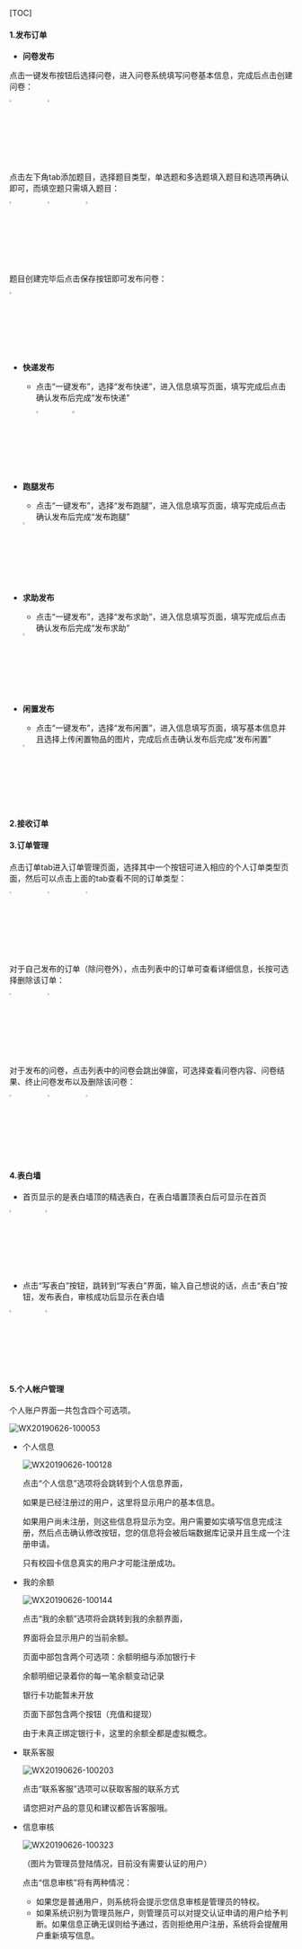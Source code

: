 [TOC]

#### 1.发布订单

- **问卷发布**

点击一键发布按钮后选择问卷，进入问卷系统填写问卷基本信息，完成后点击创建问卷：

<img src="..\imgsrc\ljz_img\2.jpg" width='320px' height='550px' style="zoom:20%">   <img src="..\imgsrc\ljz_img\3.jpg" width='320px' height='550px' style="zoom:20%">

点击左下角tab添加题目，选择题目类型，单选题和多选题填入题目和选项再确认即可，而填空题只需填入题目：

<img src="..\imgsrc\ljz_img\4.jpg" width='320px' height='550px'  style="zoom:20%">   <img src="..\imgsrc\ljz_img\5.jpg"  width='320px' height='550px' style="zoom:20%">   <img src="..\imgsrc\ljz_img\6.jpg"  width='320px' height='550px' style="zoom:20%">

题目创建完毕后点击保存按钮即可发布问卷：

<img src="..\imgsrc\ljz_img\7.jpg"  width='320px' height='550px' style="zoom:20%">



- **快递发布**

  - 点击“一键发布”，选择“发布快递”，进入信息填写页面，填写完成后点击确认发布后完成“发布快递”

    <img src="..\imgsrc\cxp_img\yijianfabu.png"  width='320px' height='550px' align='left' style="zoom:20%"><img src="..\imgsrc\cxp_img\kuaiditianxie.png"   width='320px' height='550px' style="zoom:20%">

    

- **跑腿发布**

  - 点击“一键发布”，选择“发布跑腿”，进入信息填写页面，填写完成后点击确认发布后完成“发布跑腿”

  <img src="..\imgsrc\cxp_img\paotuitianxie.png" width='320px' height='550px' style="zoom:20%">

- **求助发布**

  - 点击“一键发布”，选择“发布求助”，进入信息填写页面，填写完成后点击确认发布后完成“发布求助”

  <img src="..\imgsrc\cxp_img\qiuzhutianxie.png"  width='320px' height='550px' style="zoom:20%">

- **闲置发布**

  - 点击“一键发布”，选择“发布闲置”，进入信息填写页面，填写基本信息并且选择上传闲置物品的图片，完成后点击确认发布后完成“发布闲置”

  <img src="..\imgsrc\cxp_img\xianzhitianxie.png"  width='320px' height='550px' style="zoom:20%">

#### 2.接收订单



#### 3.订单管理

点击订单tab进入订单管理页面，选择其中一个按钮可进入相应的个人订单类型页面，然后可以点击上面的tab查看不同的订单类型：

<img src="..\imgsrc\ljz_img\8.jpg"  width='320px' height='550px' style="zoom:20%">   <img src="..\imgsrc\ljz_img\9.jpg"  width='320px' height='550px' style="zoom:20%">   <img src="..\imgsrc\ljz_img\10.jpg"  width='320px' height='550px' style="zoom:20%">

对于自己发布的订单（除问卷外），点击列表中的订单可查看详细信息，长按可选择删除该订单：

<img src="..\imgsrc\ljz_img\12.jpg"  width='320px' height='550px' style="zoom:20%">   <img src="..\imgsrc\ljz_img\11.jpg"  width='320px' height='550px' style="zoom:20%">

对于发布的问卷，点击列表中的问卷会跳出弹窗，可选择查看问卷内容、问卷结果、终止问卷发布以及删除该问卷：

<img src="..\imgsrc\ljz_img\13.jpg"  width='320px' height='550px' style="zoom:20%">   <img src="..\imgsrc\ljz_img\14.jpg"  width='320px' height='550px' style="zoom:20%">   <img src="..\imgsrc\ljz_img\15.jpg"  width='320px' height='550px' style="zoom:20%">

#### 4.表白墙

- 首页显示的是表白墙顶的精选表白，在表白墙置顶表白后可显示在首页

<img src="..\imgsrc\cxp_img\jingxuanbiaobai.png"  width='320px' height='550px' style="zoom:20%"><img src="..\imgsrc\cxp_img\biaobaiqiang1.png"  width='320px' height='550px' style="zoom:20%">



- 点击“写表白”按钮，跳转到“写表白”界面，输入自己想说的话，点击“表白”按钮，发布表白，审核成功后显示在表白墙

<img src="..\imgsrc\cxp_img\xiebiaobai.png"  width='320px' height='550px' style="zoom:20%"><img src="..\imgsrc\cxp_img\biaobaiqiang2.png"  width='320px' height='550px' style="zoom:20%">

#### 5.个人帐户管理

个人账户界面一共包含四个可选项。

![WX20190626-100053](chg_img/WX20190626-100053.png)

- 个人信息

  ![WX20190626-100128](chg_img/WX20190626-100128.png)

  点击“个人信息”选项将会跳转到个人信息界面，

  如果是已经注册过的用户，这里将显示用户的基本信息。

  如果用户尚未注册，则这些信息将显示为空。用户需要如实填写信息完成注册，然后点击确认修改按钮，您的信息将会被后端数据库记录并且生成一个注册申请。

  只有校园卡信息真实的用户才可能注册成功。

- 我的余额

  ![WX20190626-100144](chg_img/WX20190626-100144.png)

  点击“我的余额”选项将会跳转到我的余额界面，

  界面将会显示用户的当前余额。

  页面中部包含两个可选项：余额明细与添加银行卡

  余额明细记录着你的每一笔余额变动记录

  银行卡功能暂未开放

  页面下部包含两个按钮（充值和提现）

  由于未真正绑定银行卡，这里的余额全都是虚拟概念。

- 联系客服

  ![WX20190626-100203](chg_img/WX20190626-100203.png)

  点击“联系客服”选项可以获取客服的联系方式

  请您把对产品的意见和建议都告诉客服哦。

- 信息审核

  ![WX20190626-100323](chg_img/WX20190626-100323.png)

  （图片为管理员登陆情况，目前没有需要认证的用户）
  
  点击“信息审核”将有两种情况：
  
  - 如果您是普通用户，则系统将会提示您信息审核是管理员的特权。
  - 如果系统识别为管理员账户，则管理员可以对提交认证申请的用户给予判断。如果信息正确无误则给予通过，否则拒绝用户注册，系统将会提醒用户重新填写信息。

